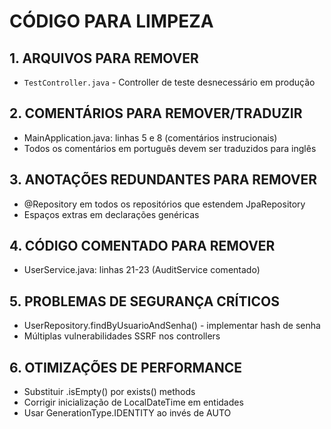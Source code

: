 # CÓDIGO PARA LIMPEZA

## 1. ARQUIVOS PARA REMOVER
- `TestController.java` - Controller de teste desnecessário em produção

## 2. COMENTÁRIOS PARA REMOVER/TRADUZIR
- MainApplication.java: linhas 5 e 8 (comentários instrucionais)
- Todos os comentários em português devem ser traduzidos para inglês

## 3. ANOTAÇÕES REDUNDANTES PARA REMOVER
- @Repository em todos os repositórios que estendem JpaRepository
- Espaços extras em declarações genéricas

## 4. CÓDIGO COMENTADO PARA REMOVER
- UserService.java: linhas 21-23 (AuditService comentado)

## 5. PROBLEMAS DE SEGURANÇA CRÍTICOS
- UserRepository.findByUsuarioAndSenha() - implementar hash de senha
- Múltiplas vulnerabilidades SSRF nos controllers

## 6. OTIMIZAÇÕES DE PERFORMANCE
- Substituir .isEmpty() por exists() methods
- Corrigir inicialização de LocalDateTime em entidades
- Usar GenerationType.IDENTITY ao invés de AUTO